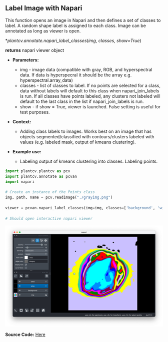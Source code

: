 ## Label Image with Napari

This function opens an image in Napari and then defines a set of classes to label. A random shape label is assigned to each class. 
Image can be annotated as long as viewer is open. 

**plantcv.annotate.napari_label_classes*(*img, classes, show=True*)

**returns** napari viewer object

- **Parameters:**
    - img - image data (compatible with gray, RGB, and hyperspectral data. If data is hyperspecral it should be the array e.g. hyperspectral.array_data)
    - classes - list of classes to label. If no points are selected for a class,
        data without labels will default to this class when napari_join_labels
        is run. If all classes have points labeled, any clusters not labeled
        will default to the last class in the list if napari_join_labels is
        run.
    - show - if show = True, viewer is launched. False setting is useful for test purposes.

- **Context:**
    - Adding class labels to images. Works best on an image that has objects segmented/classified with contours/clusters labeled with values (e.g. labeled mask, output of kmeans clustering).

- **Example use:**
    - Labeling output of kmeans clustering into classes. Labeling points.


```python
import plantcv.plantcv as pcv 
import plantcv.annotate as pcvan
import napari

# Create an instance of the Points class
img, path, name = pcv.readimage("./grayimg.png")

viewer = pcvan.napari_label_classes(img=img, classes=['background', 'wing','seed'])

# Should open interactive napari viewer

```

![Screenshot](img/documentation_images/napari_label_classes/napari_label_classes.png)


**Source Code:** [Here](https://github.com/danforthcenter/plantcv-annotate/blob/main/plantcv/annotate/napari_label_classes.py)
